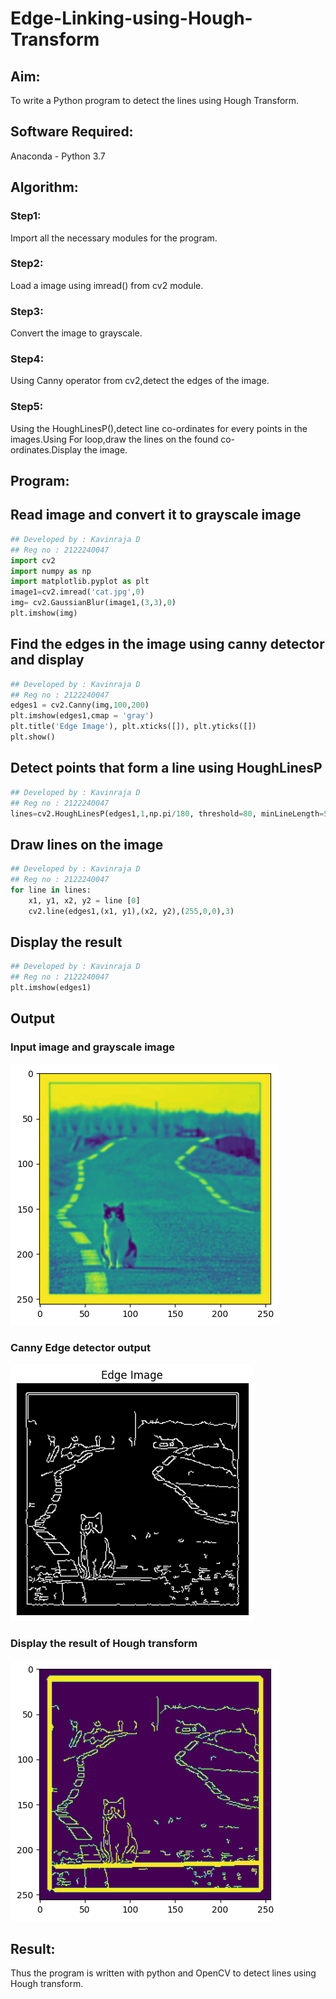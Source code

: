 # Edge-Linking-using-Hough-Transform
## Aim:
To write a Python program to detect the lines using Hough Transform.

## Software Required:
Anaconda - Python 3.7

## Algorithm:
### Step1:

Import all the necessary modules for the program.
### Step2:

Load a image using imread() from cv2 module.
### Step3:

Convert the image to grayscale.
### Step4:

Using Canny operator from cv2,detect the edges of the image.
### Step5:

Using the HoughLinesP(),detect line co-ordinates for every points in the images.Using For loop,draw the lines on the found co-ordinates.Display the image.

## Program:
## Read image and convert it to grayscale image
```Python
## Developed by : Kavinraja D
## Reg no : 2122240047
import cv2
import numpy as np
import matplotlib.pyplot as plt
image1=cv2.imread('cat.jpg',0)
img= cv2.GaussianBlur(image1,(3,3),0)
plt.imshow(img)
```
## Find the edges in the image using canny detector and display
```python 
## Developed by : Kavinraja D
## Reg no : 2122240047
edges1 = cv2.Canny(img,100,200)
plt.imshow(edges1,cmap = 'gray')
plt.title('Edge Image'), plt.xticks([]), plt.yticks([])
plt.show()
```
## Detect points that form a line using HoughLinesP
```python
## Developed by : Kavinraja D
## Reg no : 2122240047
lines=cv2.HoughLinesP(edges1,1,np.pi/180, threshold=80, minLineLength=50,maxLineGap=250)
```
## Draw lines on the image
```python
## Developed by : Kavinraja D
## Reg no : 2122240047
for line in lines:
    x1, y1, x2, y2 = line [0] 
    cv2.line(edges1,(x1, y1),(x2, y2),(255,0,0),3)
```


## Display the result
```python
## Developed by : Kavinraja D
## Reg no : 2122240047
plt.imshow(edges1)

```
## Output

### Input image and grayscale image
![output](./p1.png)

### Canny Edge detector output
![output](./p2.png)

### Display the result of Hough transform
![output](./p3.png)



## Result:
Thus the program is written with python and OpenCV to detect lines using Hough transform. 
